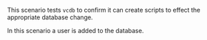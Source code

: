 This scenario tests `vcdb` to confirm it can create scripts to effect the appropriate database change.

In this scenario a user is added to the database.